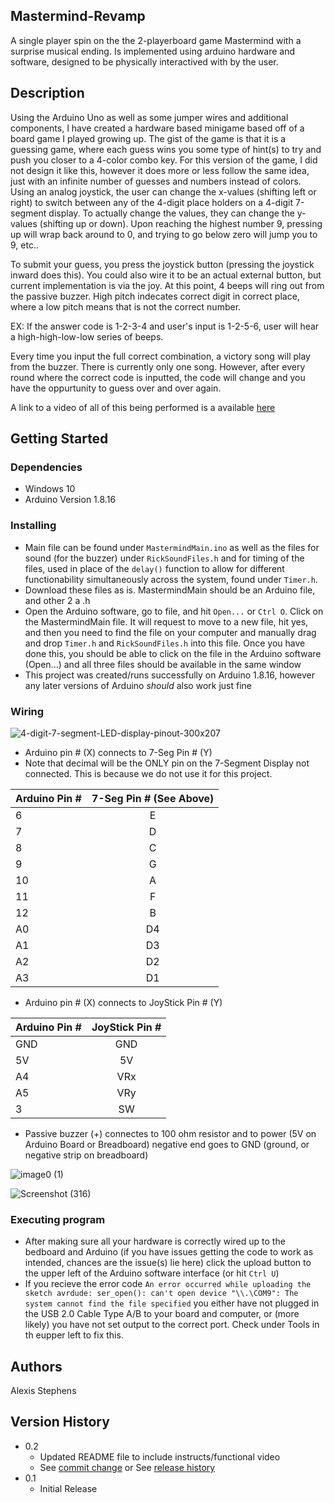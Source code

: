 ## Mastermind-Revamp

A single player spin on the the 2-playerboard game Mastermind with a surprise musical ending. Is implemented using arduino hardware and software, designed to be physically interactived with by the user.

## Description

Using the Arduino Uno as well as some jumper wires and additional components, I have created a hardware based minigame based off of a board game I played growing up. The gist of the game is that it is a guessing game, where each guess wins you some type of hint(s) to try and push you closer to a 4-color combo key. For this version of the game, I did not design it like this, however it does more or less follow the same idea, just with an infinite number of guesses and numbers instead of colors. Using an analog joystick, the user can change the x-values (shifting left or right) to switch between any of the 4-digit place holders on a 4-digit 7-segment display. To actually change the values, they can change the y-values (shifting up or down). Upon reaching the highest number 9, pressing up will wrap back around to 0, and trying to go below zero will jump you to 9, etc..

To submit your guess, you press the joystick button (pressing the joystick inward does this). You could also wire it to be an actual external button, but current implementation is via the joy. At this point, 4 beeps will ring out from the passive buzzer. High pitch indecates correct digit in correct place, where a low pitch means that is not the correct number. 

EX: If the answer code is 1-2-3-4 and user's input is 1-2-5-6, user will hear a high-high-low-low series of beeps. 

Every time you input the full correct combination, a victory song will play from the buzzer. There is currently only one song. However, after every round where the correct code is inputted, the code will change and you have the oppurtunity to guess over and over again.

A link to a video of all of this being performed is a available [here](https://www.youtube.com/watch?v=ptimEnspqRY)

## Getting Started

### Dependencies

* Windows 10
* Arduino Version 1.8.16

### Installing

* Main file can be found under ```MastermindMain.ino``` as well as the files for sound (for the buzzer) under ```RickSoundFiles.h``` and for timing of the files, used in place of the ```delay()``` function to allow for different functionability simultaneously across the system, found under ```Timer.h```.
* Download these files as is. MastermindMain should be an Arduino file, and other 2 a .h
* Open the Arduino software, go to file, and hit ```Open...``` or ```Ctrl O```. Click on the MastermindMain file. It will request to move to a new file, hit yes, and then you need to find the file on your computer and manually drag and drop ```Timer.h``` and ```RickSoundFiles.h``` into this file. Once you have done this, you should be able to click on the file in the Arduino software (Open...) and all three files should be available in the same window
* This project was created/runs successfully on Arduino 1.8.16, however any later versions of Arduino *should* also work just fine

### Wiring

![4-digit-7-segment-LED-display-pinout-300x207](https://github.com/AdexiLexi/Mastermind-Revamp/assets/122487834/b30f4c85-d2bc-48e6-9600-6c0bf6cada04)

* Arduino pin # (X) connects to 7-Seg Pin # (Y)
* Note that decimal will be the ONLY pin on the 7-Segment Display not connected. This is because we do not use it for this project.

| Arduino Pin # | 7-Seg Pin # (See Above) |
| ------------- |:-----------------------:|
| 6             | E                       |
| 7             | D                       |
| 8             | C                       |
| 9             | G                       |
| 10            | A                       |
| 11            | F                       |
| 12            | B                       |
| A0            | D4                      |
| A1            | D3                      |
| A2            | D2                      |
| A3            | D1                      |

* Arduino pin # (X) connects to JoyStick Pin # (Y)

| Arduino Pin # | JoyStick Pin # |
| ------------- |:--------------:|
| GND           | GND            |
| 5V            | 5V             |
| A4            | VRx            |
| A5            | VRy            |
| 3             | SW             |

* Passive buzzer (+) connectes to 100 ohm resistor and to power (5V on Arduino Board or Breadboard) negative end goes to GND (ground, or negative strip on breadboard)

![image0 (1)](https://github.com/AdexiLexi/Mastermind-Revamp/assets/122487834/4234bb20-7339-4153-8607-9ed7af12d4c1)

![Screenshot (316)](https://github.com/AdexiLexi/Mastermind-Revamp/assets/122487834/98bb3358-5083-4da4-b2b3-5f1f01f1efe5)

### Executing program

* After making sure all your hardware is correctly wired up to the bedboard and Arduino (if you have issues getting the code to work as intended, chances are the issue(s) lie here) click the upload button to the upper left of the Arduino software interface (or hit ```Ctrl U```)
* If you recieve the error code ```An error occurred while uploading the sketch
avrdude: ser_open(): can't open device "\\.\COM9": The system cannot find the file specified``` you either have not plugged in the USB 2.0 Cable Type A/B to your board and computer, or (more likely) you have not set output to the correct port. Check under Tools in th eupper left to fix this. 

## Authors

Alexis Stephens  

## Version History

* 0.2
    * Updated README file to include instructs/functional video
    * See [commit change]() or See [release history]()
* 0.1
    * Initial Release
